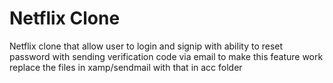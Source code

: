 # Netflix Clone

Netflix clone that allow user to login and signip with ability to reset password with sending verification code via email to make this feature work replace the files in xamp/sendmail with that in acc folder
